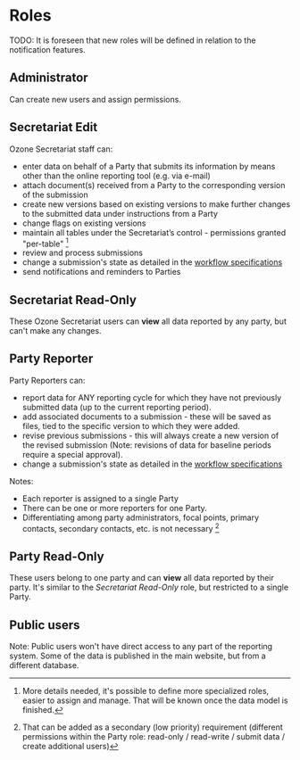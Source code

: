 # Roles

TODO: It is foreseen that new roles will be defined in relation to the notification features.

## Administrator

Can create new users and assign permissions.

## Secretariat Edit

Ozone Secretariat staff can:

* enter data on behalf of a Party that submits its information by means other than the online reporting tool (e.g. via e-mail)
* attach document(s) received from a Party to the corresponding version of the submission
* create new versions based on existing versions to make further changes to the submitted data under instructions from a Party
* change flags on existing versions
* maintain all tables under the Secretariat’s control - permissions granted "per-table" [^TODO1]
* review and process submissions
* change a submission's state as detailed in the [workflow specifications](workflow.md)
* send notifications and reminders to Parties

[^TODO1]: More details needed, it's possible to define more specialized roles, easier to assign and manage. That will be known once the data model is finished.

## Secretariat Read-Only

These Ozone Secretariat users can **view** all data reported by any party, but can't make any changes.

## Party Reporter

Party Reporters can:
* report data for ANY reporting cycle for which they have not previously submitted data (up to the current reporting period).
* add associated documents to a submission - these will be saved as files, tied to the specific version to which they were added.
* revise previous submissions - this will always create a new version of the revised submission (Note: revisions of data for baseline periods require a special approval).
* change a submission's state as detailed in the [workflow specifications](workflow.md)

Notes:

* Each reporter is assigned to a single Party
* There can be one or more reporters for one Party.
* Differentiating among party administrators, focal points, primary contacts, secondary contacts, etc. is not necessary [^TODO2]

[^TODO2]: That can be added as a secondary (low priority) requirement (different permissions within the Party role: read-only / read-write / submit data / create additional users)

## Party Read-Only

These users belong to one party and can **view** all data reported by their party. It's similar to the _Secretariat Read-Only_ role, but restricted to a single Party.

## Public users

Note: Public users won't have direct access to any part of the reporting system. Some of the data is published in the main website, but from a different database.
